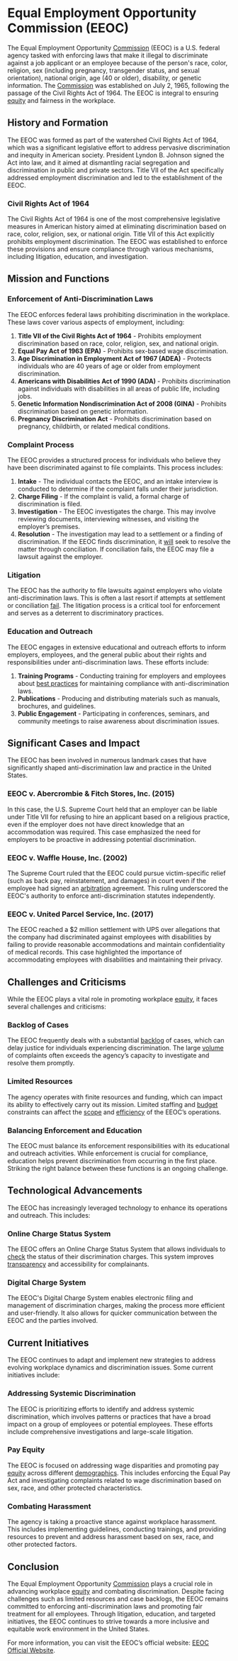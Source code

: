 # Equal Employment Opportunity Commission (EEOC)

The Equal Employment Opportunity [Commission](../c/commission.md) (EEOC) is a U.S. federal agency tasked with enforcing laws that make it illegal to discriminate against a job applicant or an employee because of the person's race, color, religion, sex (including pregnancy, transgender status, and sexual orientation), national origin, age (40 or older), disability, or genetic information. The [Commission](../c/commission.md) was established on July 2, 1965, following the passage of the Civil Rights Act of 1964. The EEOC is integral to ensuring [equity](../e/equity.md) and fairness in the workplace.

## History and Formation

The EEOC was formed as part of the watershed Civil Rights Act of 1964, which was a significant legislative effort to address pervasive discrimination and inequity in American society. President Lyndon B. Johnson signed the Act into law, and it aimed at dismantling racial segregation and discrimination in public and private sectors. Title VII of the Act specifically addressed employment discrimination and led to the establishment of the EEOC.

### Civil Rights Act of 1964

The Civil Rights Act of 1964 is one of the most comprehensive legislative measures in American history aimed at eliminating discrimination based on race, color, religion, sex, or national origin. Title VII of this Act explicitly prohibits employment discrimination. The EEOC was established to enforce these provisions and ensure compliance through various mechanisms, including litigation, education, and investigation.

## Mission and Functions

### Enforcement of Anti-Discrimination Laws

The EEOC enforces federal laws prohibiting discrimination in the workplace. These laws cover various aspects of employment, including:

1. **Title VII of the Civil Rights Act of 1964** - Prohibits employment discrimination based on race, color, religion, sex, and national origin.
2. **Equal Pay Act of 1963 (EPA)** - Prohibits sex-based wage discrimination.
3. **Age Discrimination in Employment Act of 1967 (ADEA)** - Protects individuals who are 40 years of age or older from employment discrimination.
4. **Americans with Disabilities Act of 1990 (ADA)** - Prohibits discrimination against individuals with disabilities in all areas of public life, including jobs.
5. **Genetic Information Nondiscrimination Act of 2008 (GINA)** - Prohibits discrimination based on genetic information.
6. **Pregnancy Discrimination Act** - Prohibits discrimination based on pregnancy, childbirth, or related medical conditions.

### Complaint Process

The EEOC provides a structured process for individuals who believe they have been discriminated against to file complaints. This process includes:

1. **Intake** - The individual contacts the EEOC, and an intake interview is conducted to determine if the complaint falls under their jurisdiction.
2. **Charge Filing** - If the complaint is valid, a formal charge of discrimination is filed.
3. **Investigation** - The EEOC investigates the charge. This may involve reviewing documents, interviewing witnesses, and visiting the employer’s premises.
4. **Resolution** - The investigation may lead to a settlement or a finding of discrimination. If the EEOC finds discrimination, it [will](../w/will.md) seek to resolve the matter through conciliation. If conciliation fails, the EEOC may file a lawsuit against the employer.

### Litigation

The EEOC has the authority to file lawsuits against employers who violate anti-discrimination laws. This is often a last resort if attempts at settlement or conciliation [fail](../f/fail.md). The litigation process is a critical tool for enforcement and serves as a deterrent to discriminatory practices.

### Education and Outreach

The EEOC engages in extensive educational and outreach efforts to inform employers, employees, and the general public about their rights and responsibilities under anti-discrimination laws. These efforts include:

1. **Training Programs** - Conducting training for employers and employees about [best practices](../b/best_practices.md) for maintaining compliance with anti-discrimination laws.
2. **Publications** - Producing and distributing materials such as manuals, brochures, and guidelines.
3. **Public Engagement** - Participating in conferences, seminars, and community meetings to raise awareness about discrimination issues.

## Significant Cases and Impact

The EEOC has been involved in numerous landmark cases that have significantly shaped anti-discrimination law and practice in the United States.

### EEOC v. Abercrombie & Fitch Stores, Inc. (2015)

In this case, the U.S. Supreme Court held that an employer can be liable under Title VII for refusing to hire an applicant based on a religious practice, even if the employer does not have direct knowledge that an accommodation was required. This case emphasized the need for employers to be proactive in addressing potential discrimination.

### EEOC v. Waffle House, Inc. (2002)

The Supreme Court ruled that the EEOC could pursue victim-specific relief (such as back pay, reinstatement, and damages) in court even if the employee had signed an [arbitration](../a/arbitration.md) agreement. This ruling underscored the EEOC's authority to enforce anti-discrimination statutes independently.

### EEOC v. United Parcel Service, Inc. (2017)

The EEOC reached a $2 million settlement with UPS over allegations that the company had discriminated against employees with disabilities by failing to provide reasonable accommodations and maintain confidentiality of medical records. This case highlighted the importance of accommodating employees with disabilities and maintaining their privacy.

## Challenges and Criticisms

While the EEOC plays a vital role in promoting workplace [equity](../e/equity.md), it faces several challenges and criticisms:

### Backlog of Cases

The EEOC frequently deals with a substantial [backlog](../b/backlog.md) of cases, which can delay justice for individuals experiencing discrimination. The large [volume](../v/volume.md) of complaints often exceeds the agency’s capacity to investigate and resolve them promptly.

### Limited Resources

The agency operates with finite resources and funding, which can impact its ability to effectively carry out its mission. Limited staffing and [budget](../b/budget.md) constraints can affect the [scope](../s/scope.md) and [efficiency](../e/efficiency.md) of the EEOC’s operations.

### Balancing Enforcement and Education

The EEOC must balance its enforcement responsibilities with its educational and outreach activities. While enforcement is crucial for compliance, education helps prevent discrimination from occurring in the first place. Striking the right balance between these functions is an ongoing challenge.

## Technological Advancements

The EEOC has increasingly leveraged technology to enhance its operations and outreach. This includes:

### Online Charge Status System

The EEOC offers an Online Charge Status System that allows individuals to [check](../c/check.md) the status of their discrimination charges. This system improves [transparency](../t/transparency.md) and accessibility for complainants.

### Digital Charge System

The EEOC's Digital Charge System enables electronic filing and management of discrimination charges, making the process more efficient and user-friendly. It also allows for quicker communication between the EEOC and the parties involved.

## Current Initiatives

The EEOC continues to adapt and implement new strategies to address evolving workplace dynamics and discrimination issues. Some current initiatives include:

### Addressing Systemic Discrimination

The EEOC is prioritizing efforts to identify and address systemic discrimination, which involves patterns or practices that have a broad impact on a group of employees or potential employees. These efforts include comprehensive investigations and large-scale litigation.

### Pay Equity

The EEOC is focused on addressing wage disparities and promoting pay [equity](../e/equity.md) across different [demographics](../d/demographics.md). This includes enforcing the Equal Pay Act and investigating complaints related to wage discrimination based on sex, race, and other protected characteristics.

### Combating Harassment

The agency is taking a proactive stance against workplace harassment. This includes implementing guidelines, conducting trainings, and providing resources to prevent and address harassment based on sex, race, and other protected factors.

## Conclusion

The Equal Employment Opportunity [Commission](../c/commission.md) plays a crucial role in advancing workplace [equity](../e/equity.md) and combating discrimination. Despite facing challenges such as limited resources and case backlogs, the EEOC remains committed to enforcing anti-discrimination laws and promoting fair treatment for all employees. Through litigation, education, and targeted initiatives, the EEOC continues to strive towards a more inclusive and equitable work environment in the United States.

For more information, you can visit the EEOC’s official website: [EEOC Official Website](https://www.eeoc.gov).